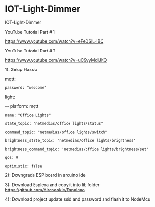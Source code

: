 # IOT-Light-Dimmer
IOT-Light-Dimmer

YouTube Tutorial Part # 1

https://www.youtube.com/watch?v=eFeOSiL-IBQ

YouTube Tutorial Part # 2

https://www.youtube.com/watch?v=uC9vyMdiJKQ

1): Setup Hassio

mqtt:

    password: "welcome"

light:

  -- platform: mqtt
  
    name: "Office Lights"
    
    state_topic: "netmedias/office lights/status"
    
    command_topic: "netmedias/office lights/switch"
    
    brightness_state_topic: 'netmedias/office lights/brightness'
    
    brightness_command_topic: 'netmedias/office lights/brightness/set'
    
    qos: 0
    
    optimistic: false 
    
	
	
2): Downgrade ESP board in arduino ide


3): Download Esplexa and copy it into lib folder
https://github.com/Aircoookie/Espalexa


4): Download project update ssid and password and flash it to NodeMcu

